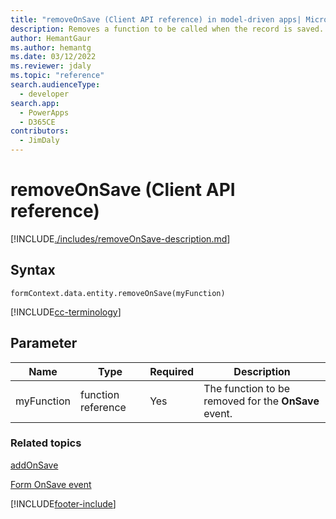 ```yaml
---
title: "removeOnSave (Client API reference) in model-driven apps| MicrosoftDocs"
description: Removes a function to be called when the record is saved.
author: HemantGaur
ms.author: hemantg
ms.date: 03/12/2022
ms.reviewer: jdaly
ms.topic: "reference"
search.audienceType: 
  - developer
search.app: 
  - PowerApps
  - D365CE
contributors:
  - JimDaly
---
```

# removeOnSave (Client API reference)



[!INCLUDE[./includes/removeOnSave-description.md](./includes/removeOnSave-description.md)]

## Syntax

`formContext.data.entity.removeOnSave(myFunction)`

[!INCLUDE[cc-terminology](../../../../data-platform/includes/cc-terminology.md)]

## Parameter

|Name|Type|Required|Description|
|--|--|--|--|
|myFunction|function reference|Yes|The function to be removed for the **OnSave** event.

### Related topics

[addOnSave](addOnSave.md)

[Form OnSave event](../events/form-onsave.md)



[!INCLUDE[footer-include](../../../../../includes/footer-banner.md)]